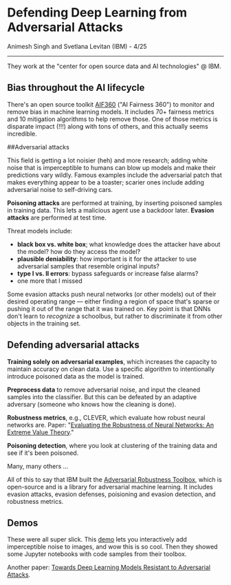 # Defending Deep Learning from Adversarial Attacks

Animesh Singh and Svetlana Levitan (IBM) - 4/25
___

They work at the "center for open source data and AI technologies" @ IBM.

## Bias throughout the AI lifecycle

There's an open source toolkit [AIF360](https://github.com/IBM/AIF360) ("AI Fairness 360") to monitor and remove bias in machine learning models. It includes 70+ fairness metrics and 10 mitigation algorithms to help remove those. One of those metrics is disparate impact (!!!) along with tons of others, and this actually seems incredible.

##Adversarial attacks

This field is getting a lot noisier (heh) and more research; adding white noise that is imperceptible to humans can blow up models and make their predictions vary wildly. Famous examples include the adversarial patch that makes everything appear to be a toaster; scarier ones include adding adversarial noise to self-driving cars.

**Poisoning attacks** are performed at training, by inserting poisoned samples in training data. This lets a malicious agent use a backdoor later. **Evasion attacks** are performed at test time.

Threat models include:

* **black box vs. white box**; what knowledge does the attacker have about the model? how do they access the model?
* **plausible deniability**: how important is it for the attacker to use adversarial samples that resemble original inputs?
* **type I vs. II errors**: bypass safeguards or increase false alarms?
* one more that I missed

Some evasion attacks push neural networks (or other models) out of their desired operating range — either finding a region of space that's sparse or pushing it out of the range that it was trained on. Key point is that DNNs don't learn to *recognize* a schoolbus, but rather to discriminate it from other objects in the training set.

## Defending adversarial attacks

**Training solely on adversarial examples**, which increases the capacity to maintain accuracy on clean data. Use a specific algorithm to intentionally introduce poisoned data as the model is trained.

**Preprocess data** to remove adversarial noise, and input the cleaned samples into the classifier. But this can be defeated by an adaptive adversary (someone who knows how the cleaning is done).

**Robustness metrics**, e.g., CLEVER, which evaluate how robust neural networks are. Paper: "[Evaluating the Robustness of Neural Networks: An Extreme Value Theory](https://openreview.net/pdf?id=BkUHlMZ0b)."

**Poisoning detection**, where you look at clustering of the training data and see if it's been poisoned.

Many, many others … 

All of this to say that IBM built the [Adversarial Robustness Toolbox](https://github.com/IBM/adversarial-robustness-toolbox), which is open-source and is a library for adversarial machine learning. It includes evasion attacks, evasion defenses, poisioning and evasion detection, and robustness metrics. 

## Demos

These were all super slick. This [demo](https://art-demo.mybluemix.net/) lets you interactively add imperceptible noise to images, and wow this is so cool. Then they showed some Jupyter notebooks with code samples from their toolbox.

Another paper: [Towards Deep Learning Models Resistant to Adversarial Attacks](https://arxiv.org/pdf/1706.06083.pdf).

